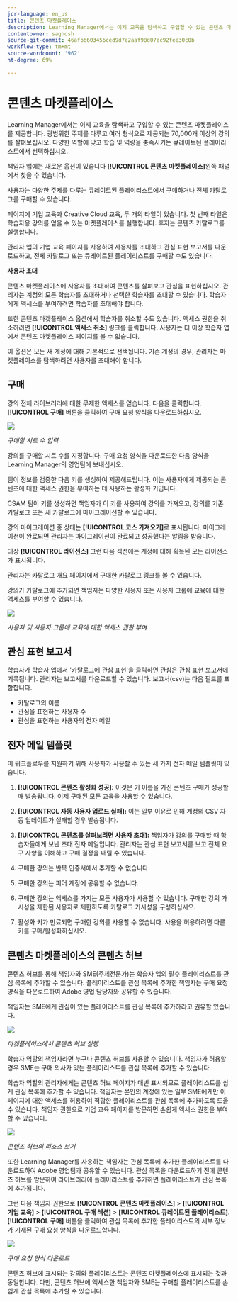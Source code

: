 ```yaml
---
jcr-language: en_us
title: 콘텐츠 마켓플레이스
description: Learning Manager에서는 이제 교육을 탐색하고 구입할 수 있는 콘텐츠 마켓플레이스를 제공합니다. 광범위한 주제를 다루고 여러 형식으로 제공되는 70,000개 이상의 강의를 살펴보십시오. 다양한 역할에 맞고 학습 및 역량을 충족시키는 큐레이트된 플레이리스트에서 선택하십시오.
contentowner: saghosh
source-git-commit: 46afb6603456ced9d7e2aaf98d07ec92fee30c0b
workflow-type: tm+mt
source-wordcount: '962'
ht-degree: 69%

---
```




# 콘텐츠 마켓플레이스

Learning Manager에서는 이제 교육을 탐색하고 구입할 수 있는 콘텐츠 마켓플레이스를 제공합니다. 광범위한 주제를 다루고 여러 형식으로 제공되는 70,000개 이상의 강의를 살펴보십시오. 다양한 역할에 맞고 학습 및 역량을 충족시키는 큐레이트된 플레이리스트에서 선택하십시오.

책임자 앱에는 새로운 옵션이 있습니다 **[!UICONTROL 콘텐츠 마켓플레이스]**&#x200B;왼쪽 패널에서 찾을 수 있습니다.

사용자는 다양한 주제를 다루는 큐레이트된 플레이리스트에서 구매하거나 전체 카탈로그를 구매할 수 있습니다.

페이지에 기업 교육과 Creative Cloud 교육, 두 개의 타일이 있습니다. 첫 번째 타일은 학습자용 강의를 얻을 수 있는 마켓플레이스를 실행합니다. 후자는 콘텐츠 카탈로그를 실행합니다.

관리자 앱의 기업 교육 페이지를 사용하여 사용자를 초대하고 관심 표현 보고서를 다운로드하고, 전체 카탈로그 또는 큐레이트된 플레이리스트를 구매할 수도 있습니다.

**사용자 초대**

콘텐츠 마켓플레이스에 사용자를 초대하여 콘텐츠를 살펴보고 관심을 표현하십시오. 관리자는 계정의 모든 학습자를 초대하거나 선택한 학습자를 초대할 수 있습니다. 학습자에게 액세스를 부여하려면 학습자를 초대해야 합니다.

또한 콘텐츠 마켓플레이스 옵션에서 학습자를 취소할 수도 있습니다. 액세스 권한을 취소하려면 **[!UICONTROL 액세스 취소]** 링크를 클릭합니다.  사용자는 더 이상 학습자 앱에서 콘텐츠 마켓플레이스 페이지를 볼 수 없습니다.

이 옵션은 모든 새 계정에 대해 기본적으로 선택됩니다. 기존 계정의 경우, 관리자는 마켓플레이스를 탐색하려면 사용자를 초대해야 합니다.

## 구매

강의 전체 라이브러리에 대한 무제한 액세스를 얻습니다. 다음을 클릭합니다. **[!UICONTROL 구매]** 버튼을 클릭하여 구매 요청 양식을 다운로드하십시오.

![](assets/purchase-request.png)

*구매할 시트 수 입력*

강의를 구매할 시트 수를 지정합니다. 구매 요청 양식을 다운로드한 다음 양식을 Learning Manager의 영업팀에 보내십시오.

팀이 정보를 검증한 다음 키를 생성하여 제공해드립니다. 이는 사용자에게 제공되는 콘텐츠에 대한 액세스 권한을 부여하는 데 사용하는 활성화 키입니다.

CSAM 팀이 키를 생성하면 책임자가 이 키를 사용하여 강의를 가져오고, 강의를 기존 카탈로그 또는 새 카탈로그에 마이그레이션할 수 있습니다.

강의 마이그레이션 중 상태는 **[!UICONTROL 코스 가져오기]**&#x200B;로 표시됩니다. 마이그레이션이 완료되면 관리자는 마이그레이션이 완료되고 성공했다는 알림을 받습니다.

대상 **[!UICONTROL 라이선스]** 그런 다음 섹션에는 계정에 대해 획득된 모든 라이선스가 표시됩니다.

관리자는 카탈로그 개요 페이지에서 구매한 카탈로그 링크를 볼 수 있습니다.

강의가 카탈로그에 추가되면 책임자는 다양한 사용자 또는 사용자 그룹에 교육에 대한 액세스를 부여할 수 있습니다.

![](assets/licenses.png)

*사용자 및 사용자 그룹에 교육에 대한 액세스 권한 부여*

## 관심 표현 보고서

학습자가 학습자 앱에서 &#39;카탈로그에 관심 표현&#39;을 클릭하면 관심은 관심 표현 보고서에 기록됩니다. 관리자는 보고서를 다운로드할 수 있습니다. 보고서(csv)는 다음 필드를 포함합니다.

* 카탈로그의 이름
* 관심을 표현하는 사용자 수
* 관심을 표현하는 사용자의 전자 메일

## 전자 메일 템플릿

이 워크플로우를 지원하기 위해 사용자가 사용할 수 있는 세 가지 전자 메일 템플릿이 있습니다.

1. **[!UICONTROL 콘텐츠 활성화 성공]:** 이것은 키 이름을 가진 콘텐츠 구매가 성공할 때 발송됩니다. 이제 구매된 모든 교육을 사용할 수 있습니다.
1. **[!UICONTROL 자동 사용자 업로드 실패]:** 이는 일부 이유로 인해 계정의 CSV 자동 업데이트가 실패할 경우 발송됩니다.
1. **[!UICONTROL 콘텐츠를 살펴보려면 사용자 초대]:** 책임자가 강의를 구매할 때 학습자들에게 보낸 초대 전자 메일입니다. 관리자는 관심 표현 보고서를 보고 전체 요구 사항을 이해하고 구매 결정을 내릴 수 있습니다.

1. 구매한 강의는 반복 인증서에서 추가할 수 없습니다.
1. 구매한 강의는 피어 계정에 공유할 수 없습니다.
1. 구매한 강의는 액세스를 가지는 모든 사용자가 사용할 수 있습니다. 구매한 강의 가시성을 제한된 사용자로 제한하도록 카탈로그 가시성을 구성하십시오.
1. 활성화 키가 만료되면 구매한 강의를 사용할 수 없습니다. 사용을 허용하려면 다른 키를 구매/활성화하십시오.

## 콘텐츠 마켓플레이스의 콘텐츠 허브

콘텐츠 허브를 통해 책임자와 SME(주제전문가)는 학습자 앱의 필수 플레이리스트를 관심 목록에 추가할 수 있습니다. 플레이리스트를 관심 목록에 추가한 책임자는 구매 요청 양식을 다운로드하여 Adobe 영업 담당자와 공유할 수 있습니다.

책임자는 SME에게 관심이 있는 플레이리스트를 관심 목록에 추가하라고 권유할 있습니다.

![](assets/content-hub.png)

*마켓플레이스에서 콘텐츠 허브 실행*

학습자 역할의 책임자라면 누구나 콘텐츠 허브를 사용할 수 있습니다. 책임자가 허용할 경우 SME는 구매 의사가 있는 플레이리스트를 관심 목록에 추가할 수 있습니다.

학습자 역할의 관리자에게는 콘텐츠 허브 페이지가 매번 표시되므로 플레이리스트를 쉽게 관심 목록에 추가할 수 있습니다. 책임자는 본인의 계정에 있는 일부 SME에게만 이 페이지에 대한 액세스를 허용하여 적합한 플레이리스트를 관심 목록에 추가하도록 도울 수 있습니다. 책임자 권한으로 기업 교육 페이지를 방문하면 손쉽게 액세스 권한을 부여할 수 있습니다.

![](assets/content-hub-resources.png)

*콘텐츠 허브의 리소스 보기*

또한 Learning Manager를 사용하는 책임자는 관심 목록에 추가한 플레이리스트를 다운로드하여 Adobe 영업팀과 공유할 수 있습니다. 관심 목록을 다운로드하기 전에 콘텐츠 허브를 방문하여 라이브러리에 플레이리스트를 추가하면 플레이리스트가 관심 목록에 추가됩니다.

그런 다음 책임자 권한으로 **[!UICONTROL 콘텐츠 마켓플레이스]** > **[!UICONTROL 기업 교육]** > **[!UICONTROL 구매 섹션]** > **[!UICONTROL 큐레이트된 플레이리스트]**. **[!UICONTROL 구매]** 버튼을 클릭하여 관심 목록에 추가한 플레이리스트의 세부 정보가 기재된 구매 요청 양식을 다운로드합니다.

![](assets/download-purchase-request.png)

*구매 요청 양식 다운로드*

콘텐츠 허브에 표시되는 강의와 플레이리스트는 콘텐츠 마켓플레이스에 표시되는 것과 동일합니다. 다만, 콘텐츠 허브에 액세스한 책임자와 SME는 구매할 플레이리스트를 손쉽게 관심 목록에 추가할 수 있습니다.
